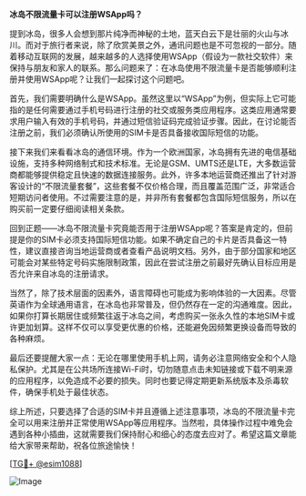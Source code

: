 **冰岛不限流量卡可以注册WSApp吗？**

提到冰岛，很多人会想到那片纯净而神秘的土地，蓝天白云下是壮丽的火山与冰川。而对于旅行者来说，除了欣赏美景之外，通讯问题也是不可忽视的一部分。随着移动互联网的发展，越来越多的人选择使用WSApp（假设为一款社交软件）来保持与朋友和家人的联系。那么问题来了：在冰岛使用不限流量卡是否能够顺利注册并使用WSApp呢？让我们一起探讨这个问题吧。

首先，我们需要明确什么是WSApp。虽然这里以“WSApp”为例，但实际上它可能指的是任何需要通过手机号码进行注册的社交或服务类应用程序。这类应用通常要求用户输入有效的手机号码，并通过短信验证码完成验证步骤。因此，在讨论能否注册之前，我们必须确认所使用的SIM卡是否具备接收国际短信的功能。

接下来我们来看看冰岛的通信环境。作为一个欧洲国家，冰岛拥有先进的电信基础设施，支持多种网络制式和技术标准。无论是GSM、UMTS还是LTE，大多数运营商都能够提供稳定且快速的数据连接服务。此外，许多本地运营商还推出了针对游客设计的“不限流量套餐”，这些套餐不仅价格合理，而且覆盖范围广泛，非常适合短期访问者使用。不过需要注意的是，并非所有套餐都包含国际短信服务，所以在购买前一定要仔细阅读相关条款。

回到正题——冰岛不限流量卡究竟能否用于注册WSApp呢？答案是肯定的，但前提是你的SIM卡必须支持国际短信功能。如果不确定自己的卡片是否具备这一特性，建议直接咨询当地运营商或者查看产品说明文档。另外，由于部分国家和地区可能会对某些特定号码实施限制政策，因此在尝试注册之前最好先确认目标应用是否允许来自冰岛的注册请求。

当然了，除了技术层面的因素外，语言障碍也可能成为影响体验的一大因素。尽管英语作为全球通用语言，在冰岛也非常普及，但仍然存在一定的沟通难度。因此，如果你打算长期居住或频繁往返于冰岛之间，考虑购买一张永久性的本地SIM卡或许更加划算。这样不仅可以享受更优惠的价格，还能避免因频繁更换设备而导致的各种麻烦。

最后还要提醒大家一点：无论在哪里使用手机上网，请务必注意网络安全和个人隐私保护。尤其是在公共场所连接Wi-Fi时，切勿随意点击未知链接或下载不明来源的应用程序，以免造成不必要的损失。同时也要记得定期更新系统版本及杀毒软件，确保手机处于最佳状态。

综上所述，只要选择了合适的SIM卡并且遵循上述注意事项，冰岛的不限流量卡完全可以用来注册并正常使用WSApp等应用程序。当然啦，具体操作过程中难免会遇到各种小插曲，这就需要我们保持耐心和细心的态度去应对了。希望这篇文章能给大家带来帮助，祝各位旅途愉快！

[[TG💪+ @esim1088](https://t.me/s/esim1088)]

![Image](https://i.postimg.cc/4NQfJmqS/Snipaste-2025-05-13-00-14-12.png)
